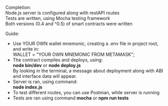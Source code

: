 Completion: <br>
Node.js server is configured along with restAPI routes <br>
Tests are written, using Mocha testing framework <br>
Both versions (0.4 and ^0.5) of smart contracts were written <br>

Guide: <br>
- Use YOUR OWN wallet mnemonic, creating a .env file in project root, and write in: <br> 
WALLET = "YOUR OWN MNEMONIC FROM METAMASK";
- The contract compiles and deploys, using: <br>
**node bin/dev** or **node deploy.js**<br> 
By looking in the terminal, a message about deployment along with ABI and interface data will appear.
- Server is ran, using command: <br>
**node index.js**
- To test different routes, you can use Postman, while server is running
- Tests are ran using command **mocha** or **npm run tests**